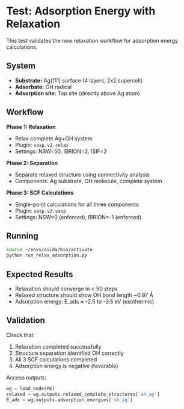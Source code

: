 # Test: Adsorption Energy with Relaxation

This test validates the new relaxation workflow for adsorption energy calculations.

## System

- **Substrate:** Ag(111) surface (4 layers, 2x2 supercell)
- **Adsorbate:** OH radical
- **Adsorption site:** Top site (directly above Ag atom)

## Workflow

**Phase 1: Relaxation**
- Relax complete Ag+OH system
- Plugin: `vasp.v2.relax`
- Settings: NSW=50, IBRION=2, ISIF=2

**Phase 2: Separation**
- Separate relaxed structure using connectivity analysis
- Components: Ag substrate, OH molecule, complete system

**Phase 3: SCF Calculations**
- Single-point calculations for all three components
- Plugin: `vasp.v2.vasp`
- Settings: NSW=0 (enforced), IBRION=-1 (enforced)

## Running

```bash
source ~/envs/aiida/bin/activate
python run_relax_adsorption.py
```

## Expected Results

- Relaxation should converge in < 50 steps
- Relaxed structure should show OH bond length ~0.97 Å
- Adsorption energy: E_ads ≈ -2.5 to -3.5 eV (exothermic)

## Validation

Check that:
1. Relaxation completed successfully
2. Structure separation identified OH correctly
3. All 3 SCF calculations completed
4. Adsorption energy is negative (favorable)

Access outputs:
```python
wg = load_node(PK)
relaxed = wg.outputs.relaxed_complete_structures['oh_ag']
E_ads = wg.outputs.adsorption_energies['oh_ag']
```
